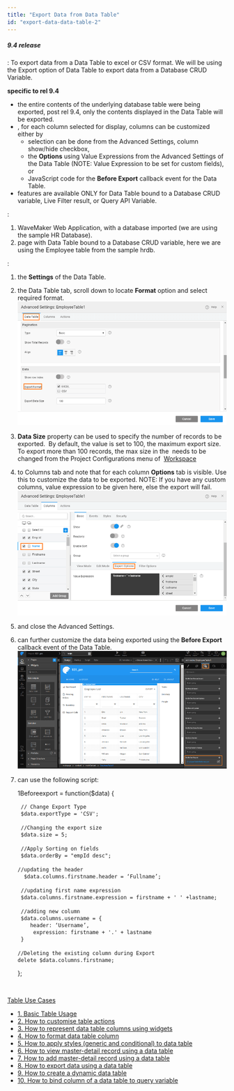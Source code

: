 ```yaml
---
title: "Export Data from Data Table"
id: "export-data-data-table-2"
---
```


##### 9.4 release

: To export data from a Data Table to excel or CSV format. We will be using the Export option of Data Table to export data from a Database CRUD Variable.

**specific to rel 9.4**

- the entire contents of the underlying database table were being exported, post rel 9.4, only the contents displayed in the Data Table will be exported.
- , for each column selected for display, columns can be customized either by
    - selection can be done from the Advanced Settings, column show/hide checkbox,
    - the **Options** using Value Expressions from the Advanced Settings of the Data Table (NOTE: Value Expression to be set for custom fields), or
    - JavaScript code for the **Before Export** callback event for the Data Table.
- features are available ONLY for Data Table bound to a Database CRUD variable, Live Filter result, or Query API Variable.

:

1. WaveMaker Web Application, with a database imported (we are using the sample HR Database).
2. page with Data Table bound to a Database CRUD variable, here we are using the Employee table from the sample hrdb.

:

1. the **Settings** of the Data Table.
2. the Data Table tab, scroll down to locate **Format** option and select required format. [![](../assets/dt_export.png)](../assets/dt_export.png)
3. **Data Size** property can be used to specify the number of records to be exported.  By default, the value is set to 100, the maximum export size. To export more than 100 records, the max size in the [](http:/#ppsShowPopUp_109) needs to be changed from the Project Configurations menu of  [Workspace](http:/#ppsShowPopUp_107)
4. to Columns tab and note that for each column **Options** tab is visible. Use this to customize the data to be exported. NOTE: If you have any custom columns, value expression to be given here, else the export will fail. [![](../assets/dt_cols_export.png)](../assets/dt_cols_export.png)
5. and close the Advanced Settings.
6. can further customize the data being exported using the **Before Export** callback event of the Data Table. [![](../assets/dt_export_event.png)](../assets/dt_export_event.png)
7. can use the following script:
    
    1Beforeexport = function($data) {
    
        // Change Export Type
        $data.exportType = 'CSV';
    
        //Changing the export size
        $data.size = 5;
    
        //Apply Sorting on fields
        $data.orderBy = "empId desc";
    
       //updating the header
         $data.columns.firstname.header = ‘Fullname’;
    
        //updating first name expression
        $data.columns.firstname.expression = firstname + ' ' +lastname;
    
        //adding new column 
        $data.columns.username = {
           header: ‘Username’,
            expression: firstname + '.' + lastname
        }
    
       //Deleting the existing column during Export
       delete $data.columns.firstname;
    };
    
     

[Table Use Cases](/learn/app-development/widgets/datalive/datatable/data-table-use-cases/)

- [1\. Basic Table Usage](/learn/app-development/widgets/datalive/datatable/data-table-basic-usage/)
- [2\. How to customise table actions](/learn/how-tos/data-table-actions/)
- [3\. How to represent data table columns using widgets](/learn/how-tos/data-table-widget-representations/)
- [4\. How to format data table column](/learn/how-tos/data-table-format/)
- [5\. How to apply styles (generic and conditional) to data table](/learn/how-tos/data-table-styling/)
- [6\. How to view master-detail record using a data table](/learn/how-tos/view-master-detail-data-records-using-data-table/)
- [7\. How to add master-detail record using a data table](/learn/how-tos/add-master-detail-records-using-data-table/)
- [8\. How to export data using a data table](/learn/how-tos/export-data-data-table/)
- [9\. How to create a dynamic data table](/learn/how-tos/dynamic-data-tables/)
- [10\. How to bind column of a data table to query variable](/learn/how-tos/data-table-column-bound-query/)
